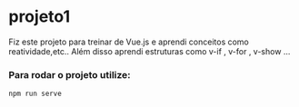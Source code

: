 # projeto1


Fiz este projeto para treinar  de Vue.js e aprendi conceitos como reatividade,etc..
Além disso aprendi estruturas como v-if , v-for , v-show ...




### Para rodar o projeto utilize:
```
npm run serve
```

